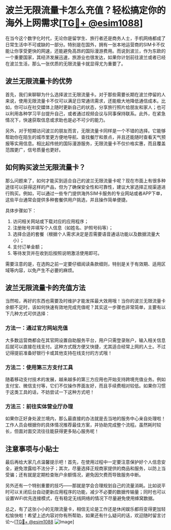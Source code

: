 # 波兰无限流量卡怎么充值？轻松搞定你的海外上网需求[[TG💪+ @esim1088](https://t.me/s/esim1088)]

在当今这个数字化时代，无论你是留学生、旅行者还是商务人士，手机网络都成了日常生活中不可或缺的一部分。特别是在国外，拥有一张本地运营商的SIM卡不仅能让你享受更快的网速，还能避免高昂的国际漫游费用。而说到波兰，作为东欧的一个重要国家，其经济发展迅速，旅游业也很发达，如果你计划前往波兰或者已经在波兰生活，那么一张优质的无限流量卡就显得尤为重要了。

## 波兰无限流量卡的优势

首先，我们来聊聊为什么选择波兰无限流量卡。对于那些需要长期在波兰停留的人来说，使用无限流量卡不仅可以满足日常通讯需求，还能极大地降低通信成本。比如，你可以在社交媒体上随时更新自己的状态，分享旅行照片给朋友和家人；也可以利用各种学习平台提升自己，或者通过视频会议与同事保持联系。此外，在紧急情况下，快速获取信息或求助也是必不可少的能力。

另外，对于短期访问波兰的朋友而言，无限流量卡同样是一个不错的选择。它能够帮助你在陌生的城市里更方便地导航、查找餐厅和景点，并且还能随时查看天气预报等实用信息。相比起传统的国际漫游服务，无限流量卡不仅价格实惠，而且覆盖范围更广，信号质量也更好。

## 如何购买波兰无限流量卡？

那么问题来了，如何才能买到适合自己的波兰无限流量卡呢？现在市面上有很多种途径可以获得这样的产品，但为了确保安全性和可靠性，建议大家选择正规渠道进行购买。例如，可以通过一些专门提供海外SIM卡服务的专业网站或者APP下单，这些平台通常会提供多种套餐供用户挑选，并且操作简单便捷。

具体步骤如下：
1. 访问相关网站或下载对应的应用程序；
2. 注册账号并填写个人信息（如姓名、护照号码等）；
3. 选择合适的套餐（根据个人需求决定是否需要语音通话功能以及数据流量大小）；
4. 支付订单金额；
5. 等待发货并在收到后按照说明激活使用即可。

需要注意的是，在选购之前一定要仔细阅读条款细则，特别是关于有效期、适用区域等内容，以免产生不必要的麻烦。

## 波兰无限流量卡的充值方法

当然啦，再好的东西也需要及时维护才能发挥最大效用哦！当你的波兰无限流量卡余额不足时，该如何快速有效地完成充值呢？其实这一步骤也非常简单，主要有以下几种方式可供选择：

### 方法一：通过官方网站充值
大多数运营商都会在其官网设置自助服务平台，用户只需登录账户，输入相关信息后就可以直接在线支付。这种方式既方便又快捷，尤其适合经常上网的人士。不过记得提前准备好银行卡或其他支持在线支付的方式哦！

### 方法二：使用第三方支付工具
随着移动支付技术的发展，越来越多的第三方应用也开始支持跨境充值业务。例如支付宝、微信支付等，它们不仅操作界面友好，而且手续费相对较低。如果你习惯于这类工具的话，不妨尝试一下这种方式吧！

### 方法三：前往实体营业厅办理
如果你正好身处波兰境内，那么最直接的办法就是去当地的服务中心亲自处理啦！工作人员会根据你的具体情况推荐最佳方案，并协助完成整个流程。虽然耗时较长，但面对面交流往往能获得更多贴心服务呢！

## 注意事项与小贴士

最后再给大家几点温馨提示吧！首先，在使用过程中一定要注意保护好个人信息安全，避免泄露给不法分子；其次，尽量选择正规商家提供的商品和服务，以防上当受骗；还有就是定期检查账户余额情况，避免因欠费而导致服务中断。

另外还有一个特别重要的技巧——那就是学会合理规划自己的流量消耗。比如说平时可以关闭后台自动更新应用程序的功能，减少不必要的数据传输量；同时也可以设置WiFi优先连接模式，在有稳定无线网络的情况下尽量避免使用蜂窝数据。

总之，有了这张小小的无限流量卡，相信无论是工作还是休闲娱乐都将变得更加轻松愉快啦！希望上述内容对你有所帮助，如果还有什么疑问的话，欢迎随时留言讨论～[[TG💪+ @esim1088](https://t.me/s/esim1088) ![Image](https://i.postimg.cc/4NQfJmqS/Snipaste-2025-05-13-00-14-12.png)]